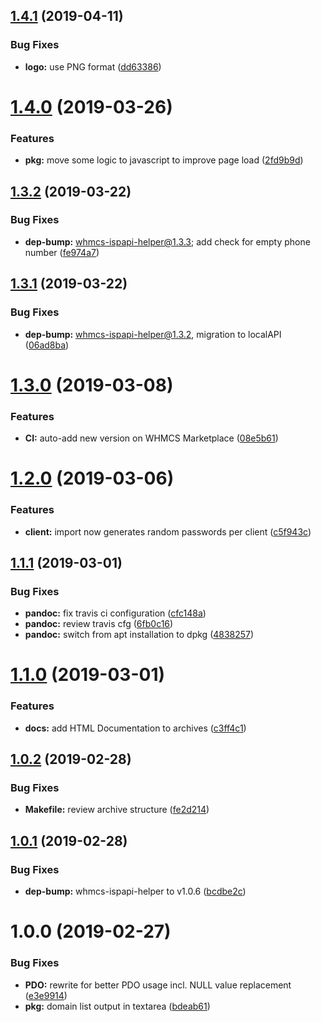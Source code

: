 ## [1.4.1](https://github.com/hexonet/whmcs-ispapi-domainimport/compare/v1.4.0...v1.4.1) (2019-04-11)


### Bug Fixes

* **logo:** use PNG format ([dd63386](https://github.com/hexonet/whmcs-ispapi-domainimport/commit/dd63386))

# [1.4.0](https://github.com/hexonet/whmcs-ispapi-domainimport/compare/v1.3.2...v1.4.0) (2019-03-26)


### Features

* **pkg:** move some logic to javascript to improve page load ([2fd9b9d](https://github.com/hexonet/whmcs-ispapi-domainimport/commit/2fd9b9d))

## [1.3.2](https://github.com/hexonet/whmcs-ispapi-domainimport/compare/v1.3.1...v1.3.2) (2019-03-22)


### Bug Fixes

* **dep-bump:** whmcs-ispapi-helper@1.3.3; add check for empty phone number ([fe974a7](https://github.com/hexonet/whmcs-ispapi-domainimport/commit/fe974a7))

## [1.3.1](https://github.com/hexonet/whmcs-ispapi-domainimport/compare/v1.3.0...v1.3.1) (2019-03-22)


### Bug Fixes

* **dep-bump:** whmcs-ispapi-helper@1.3.2, migration to localAPI ([06ad8ba](https://github.com/hexonet/whmcs-ispapi-domainimport/commit/06ad8ba))

# [1.3.0](https://github.com/hexonet/whmcs-ispapi-domainimport/compare/v1.2.0...v1.3.0) (2019-03-08)


### Features

* **CI:** auto-add new version on WHMCS Marketplace ([08e5b61](https://github.com/hexonet/whmcs-ispapi-domainimport/commit/08e5b61))

# [1.2.0](https://github.com/hexonet/whmcs-ispapi-domainimport/compare/v1.1.1...v1.2.0) (2019-03-06)


### Features

* **client:** import now generates random passwords per client ([c5f943c](https://github.com/hexonet/whmcs-ispapi-domainimport/commit/c5f943c))

## [1.1.1](https://github.com/hexonet/whmcs-ispapi-domainimport/compare/v1.1.0...v1.1.1) (2019-03-01)


### Bug Fixes

* **pandoc:** fix travis ci configuration ([cfc148a](https://github.com/hexonet/whmcs-ispapi-domainimport/commit/cfc148a))
* **pandoc:** review travis cfg ([6fb0c16](https://github.com/hexonet/whmcs-ispapi-domainimport/commit/6fb0c16))
* **pandoc:** switch from apt installation to dpkg ([4838257](https://github.com/hexonet/whmcs-ispapi-domainimport/commit/4838257))

# [1.1.0](https://github.com/hexonet/whmcs-ispapi-domainimport/compare/v1.0.2...v1.1.0) (2019-03-01)


### Features

* **docs:** add HTML Documentation to archives ([c3ff4c1](https://github.com/hexonet/whmcs-ispapi-domainimport/commit/c3ff4c1))

## [1.0.2](https://github.com/hexonet/whmcs-ispapi-domainimport/compare/v1.0.1...v1.0.2) (2019-02-28)


### Bug Fixes

* **Makefile:** review archive structure ([fe2d214](https://github.com/hexonet/whmcs-ispapi-domainimport/commit/fe2d214))

## [1.0.1](https://github.com/hexonet/whmcs-ispapi-domainimport/compare/v1.0.0...v1.0.1) (2019-02-28)


### Bug Fixes

* **dep-bump:** whmcs-ispapi-helper to v1.0.6 ([bcdbe2c](https://github.com/hexonet/whmcs-ispapi-domainimport/commit/bcdbe2c))

# 1.0.0 (2019-02-27)


### Bug Fixes

* **PDO:** rewrite for better PDO usage incl. NULL value replacement ([e3e9914](https://github.com/hexonet/whmcs-ispapi-domainimport/commit/e3e9914))
* **pkg:** domain list output in textarea ([bdeab61](https://github.com/hexonet/whmcs-ispapi-domainimport/commit/bdeab61))
